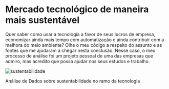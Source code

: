 
# Mercado tecnológico de maneira mais sustentável 
Quer saber como usar a tecnologia a favor de seus lucros de empresa, economizar ainda mais tempo com automatização e ainda contribuir com a melhora do meio ambiente? Olhe o meu código a respeito do assunto e as fontes que me ajudaram a chegar nesta conclusão.
Nesse caso, o meu processo de análise foi um projeto pessoal de uma das empresas que admiro, mas acredito que possa ajudar nos seus estudos e trabalho.


<img src="https://s1.static.brasilescola.uol.com.br/be/conteudo/images/sustentabilidade.jpg" alt="sustentabilidade"/>

Análise de Dados sobre sustentabilidade no ramo da tecnologia

